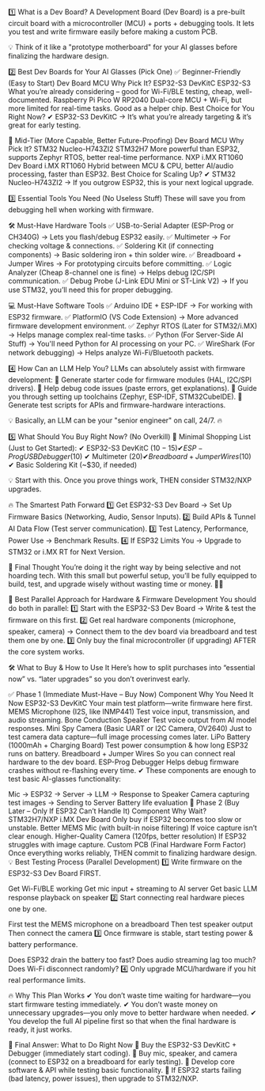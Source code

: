 1️⃣ What is a Dev Board?
A Development Board (Dev Board) is a pre-built circuit board with a microcontroller (MCU) + ports + debugging tools. It lets you test and write firmware easily before making a custom PCB.

💡 Think of it like a "prototype motherboard" for your AI glasses before finalizing the hardware design.

2️⃣ Best Dev Boards for Your AI Glasses (Pick One)
✅ Beginner-Friendly (Easy to Start)
Dev Board	MCU	Why Pick It?
ESP32-S3 DevKitC	ESP32-S3	What you’re already considering – good for Wi-Fi/BLE testing, cheap, well-documented.
Raspberry Pi Pico W	RP2040	Dual-core MCU + Wi-Fi, but more limited for real-time tasks. Good as a helper chip.
Best Choice for You Right Now?
✔ ESP32-S3 DevKitC → It’s what you’re already targeting & it’s great for early testing.

🚀 Mid-Tier (More Capable, Better Future-Proofing)
Dev Board	MCU	Why Pick It?
STM32 Nucleo-H743ZI2	STM32H7	More powerful than ESP32, supports Zephyr RTOS, better real-time performance.
NXP i.MX RT1060 Dev Board	i.MX RT1060	Hybrid between MCU & CPU, better AI/audio processing, faster than ESP32.
Best Choice for Scaling Up?
✔ STM32 Nucleo-H743ZI2 → If you outgrow ESP32, this is your next logical upgrade.

3️⃣ Essential Tools You Need (No Useless Stuff)
These will save you from debugging hell when working with firmware.

🛠️ Must-Have Hardware Tools
✅ USB-to-Serial Adapter (ESP-Prog or CH340G) → Lets you flash/debug ESP32 easily.
✅ Multimeter → For checking voltage & connections.
✅ Soldering Kit (if connecting components) → Basic soldering iron + thin solder wire.
✅ Breadboard + Jumper Wires → For prototyping circuits before committing.
✅ Logic Analyzer (Cheap 8-channel one is fine) → Helps debug I2C/SPI communication.
✅ Debug Probe (J-Link EDU Mini or ST-Link V2) → If you use STM32, you’ll need this for proper debugging.

💻 Must-Have Software Tools
✅ Arduino IDE + ESP-IDF → For working with ESP32 firmware.
✅ PlatformIO (VS Code Extension) → More advanced firmware development environment.
✅ Zephyr RTOS (Later for STM32/i.MX) → Helps manage complex real-time tasks.
✅ Python (For Server-Side AI Stuff) → You'll need Python for AI processing on your PC.
✅ WireShark (For network debugging) → Helps analyze Wi-Fi/Bluetooth packets.

4️⃣ How Can an LLM Help You?
LLMs can absolutely assist with firmware development:
🔹 Generate starter code for firmware modules (HAL, I2C/SPI drivers).
🔹 Help debug code issues (paste errors, get explanations).
🔹 Guide you through setting up toolchains (Zephyr, ESP-IDF, STM32CubeIDE).
🔹 Generate test scripts for APIs and firmware-hardware interactions.

💡 Basically, an LLM can be your "senior engineer" on call, 24/7. 🔥

5️⃣ What Should You Buy Right Now? (No Overkill)
🛒 Minimal Shopping List (Just to Get Started):
✔ ESP32-S3 DevKitC ($10-15)
✔ ESP-Prog USB Debugger ($10)
✔ Multimeter ($20)
✔ Breadboard + Jumper Wires ($10)
✔ Basic Soldering Kit (~$30, if needed)

💡 Start with this. Once you prove things work, THEN consider STM32/NXP upgrades.

🔥 The Smartest Path Forward
1️⃣ Get ESP32-S3 Dev Board → Set Up Firmware Basics (Networking, Audio, Sensor Inputs).
2️⃣ Build APIs & Tunnel AI Data Flow (Test server communication).
3️⃣ Test Latency, Performance, Power Use → Benchmark Results.
4️⃣ If ESP32 Limits You → Upgrade to STM32 or i.MX RT for Next Version.

🎯 Final Thought
You’re doing it the right way by being selective and not hoarding tech. With this small but powerful setup, you’ll be fully equipped to build, test, and upgrade wisely without wasting time or money. 🚀🔥


🚀 Best Parallel Approach for Hardware & Firmware Development
You should do both in parallel:
1️⃣ Start with the ESP32-S3 Dev Board → Write & test the firmware on this first.
2️⃣ Get real hardware components (microphone, speaker, camera) → Connect them to the dev board via breadboard and test them one by one.
3️⃣ Only buy the final microcontroller (if upgrading) AFTER the core system works.

🛠 What to Buy & How to Use It
Here’s how to split purchases into “essential now” vs. “later upgrades” so you don’t overinvest early.

✅ Phase 1 (Immediate Must-Have – Buy Now)
Component	Why You Need It Now
ESP32-S3 DevKitC	Your main test platform—write firmware here first.
MEMS Microphone (I2S, like INMP441)	Test voice input, transmission, and audio streaming.
Bone Conduction Speaker	Test voice output from AI model responses.
Mini Spy Camera (Basic UART or I2C Camera, OV2640)	Just to test camera data capture—full image processing comes later.
LiPo Battery (1000mAh + Charging Board)	Test power consumption & how long ESP32 runs on battery.
Breadboard + Jumper Wires	So you can connect real hardware to the dev board.
ESP-Prog Debugger	Helps debug firmware crashes without re-flashing every time.
✔ These components are enough to test basic AI-glasses functionality:

Mic → ESP32 → Server → LLM → Response to Speaker
Camera capturing test images → Sending to Server
Battery life evaluation
🔄 Phase 2 (Buy Later – Only If ESP32 Can’t Handle It)
Component	Why Wait?
STM32H7/NXP i.MX Dev Board	Only buy if ESP32 becomes too slow or unstable.
Better MEMS Mic (with built-in noise filtering)	If voice capture isn’t clear enough.
Higher-Quality Camera (120fps, better resolution)	If ESP32 struggles with image capture.
Custom PCB (Final Hardware Form Factor)	Once everything works reliably, THEN commit to finalizing hardware design.
💡 Best Testing Process (Parallel Development)
1️⃣ Write firmware on the ESP32-S3 Dev Board FIRST.

Get Wi-Fi/BLE working
Get mic input + streaming to AI server
Get basic LLM response playback on speaker
2️⃣ Start connecting real hardware pieces one by one.

First test the MEMS microphone on a breadboard
Then test speaker output
Then connect the camera
3️⃣ Once firmware is stable, start testing power & battery performance.

Does ESP32 drain the battery too fast?
Does audio streaming lag too much?
Does Wi-Fi disconnect randomly?
4️⃣ Only upgrade MCU/hardware if you hit real performance limits.

🔥 Why This Plan Works
✔ You don’t waste time waiting for hardware—you start firmware testing immediately.
✔ You don’t waste money on unnecessary upgrades—you only move to better hardware when needed.
✔ You develop the full AI pipeline first so that when the final hardware is ready, it just works.

🎯 Final Answer: What to Do Right Now
🔹 Buy the ESP32-S3 DevKitC + Debugger (immediately start coding).
🔹 Buy mic, speaker, and camera (connect to ESP32 on a breadboard for early testing).
🔹 Develop core software & API while testing basic functionality.
🔹 If ESP32 starts failing (bad latency, power issues), then upgrade to STM32/NXP.